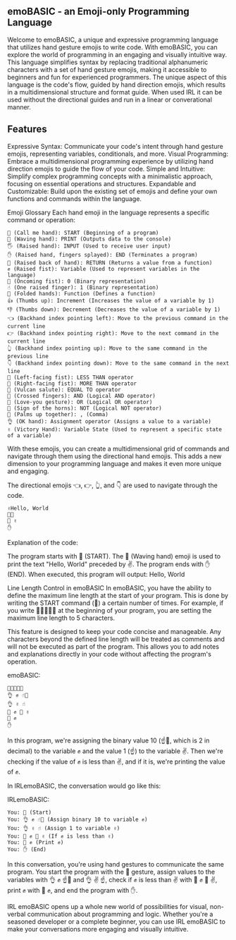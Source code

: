 
## emoBASIC - an Emoji-only Programming Language

Welcome to emoBASIC, a unique and expressive programming language that utilizes hand gesture emojis to write code. With emoBASIC, you can explore the world of programming in an engaging and visually intuitive way. This language simplifies syntax by replacing traditional alphanumeric characters with a set of hand gesture emojis, making it accessible to beginners and fun for experienced programmers. The unique aspect of this language is the code's flow, guided by hand direction emojis, which results in a multidimensional structure and format guide. When used IRL it can be used without the directional guides and run in a linear or converational manner. 

## Features

Expressive Syntax: Communicate your code's intent through hand gesture emojis, representing variables, conditionals, and more.
Visual Programming: Embrace a multidimensional programming experience by utilizing hand direction emojis to guide the flow of your code.
Simple and Intuitive: Simplify complex programming concepts with a minimalistic approach, focusing on essential operations and structures.
Expandable and Customizable: Build upon the existing set of emojis and define your own functions and commands within the language.


Emoji Glossary
Each hand emoji in the language represents a specific command or operation:
```
🤙 (Call me hand): START (Beginning of a program)
👋 (Waving hand): PRINT (Outputs data to the console)
🖐️ (Raised hand): INPUT (Used to receive user input)
✋ (Raised hand, fingers splayed): END (Terminates a program)
🤚 (Raised back of hand): RETURN (Returns a value from a function)
✊ (Raised fist): Variable (Used to represent variables in the language)
👊 (Oncoming fist): 0 (Binary representation)
☝️ (One raised finger): 1 (Binary representation)
🙏 (Folded hands): Function (Defines a function)
👍 (Thumbs up): Increment (Increases the value of a variable by 1)
👎 (Thumbs down): Decrement (Decreases the value of a variable by 1)
👈 (Backhand index pointing left): Move to the previous command in the current line
👉 (Backhand index pointing right): Move to the next command in the current line
👆 (Backhand index pointing up): Move to the same command in the previous line
👇 (Backhand index pointing down): Move to the same command in the next line
🤛 (Left-facing fist): LESS THAN operator
🤜 (Right-facing fist): MORE THAN operator
🖖 (Vulcan salute): EQUAL TO operator
🤞 (Crossed fingers): AND (Logical AND operator)
🤟 (Love-you gesture): OR (Logical OR operator)
🤘 (Sign of the horns): NOT (Logical NOT operator)
🤲 (Palms up together): , (Comma)
👌 (OK hand): Assignment operator (Assigns a value to a variable)
✌️ (Victory Hand): Variable State (Used to represent a specific state of a variable)
```
With these emojis, you can create a multidimensional grid of commands and navigate through them using the directional hand emojis. This adds a new dimension to your programming language and makes it even more unique and engaging.

The directional emojis 👈, 👉, 👆, and 👇 are used to navigate through the code.

```
✌️Hello, World
🤙🤙
👋 ✌️
✋
```
Explanation of the code:

The program starts with 🤙 (START).
The 👋 (Waving hand) emoji is used to print the text "Hello, World" preceded by ✌️.
The program ends with ✋ (END).
When executed, this program will output:
Hello, World

Line Length Control in emoBASIC
In emoBASIC, you have the ability to define the maximum line length at the start of your program. This is done by writing the START command (🤙) a certain number of times. For example, if you write 🤙🤙🤙🤙🤙 at the beginning of your program, you are setting the maximum line length to 5 characters.

This feature is designed to keep your code concise and manageable. Any characters beyond the defined line length will be treated as comments and will not be executed as part of the program. This allows you to add notes and explanations directly in your code without affecting the program's operation.

emoBASIC:

```
🤙🤙🤙🤙🤙
👌 ✊ ☝️👊
👌 ✌️ ☝️
🤛 ✊ 🤜 ✌️
👋 ✊
✋
```
In this program, we're assigning the binary value 10 (☝️👊, which is 2 in decimal) to the variable ✊ and the value 1 (☝️) to the variable ✌️. Then we're checking if the value of ✊ is less than ✌️, and if it is, we're printing the value of ✊.

In IRLemoBASIC, the conversation would go like this:

IRLemoBASIC:

```
You: 🤙 (Start)
You: 👌 ✊ ☝️👊 (Assign binary 10 to variable ✊)
You: 👌 ✌️ ☝️ (Assign 1 to variable ✌️)
You: 🤛 ✊ 🤜 ✌️ (If ✊ is less than ✌️)
You: 👋 ✊ (Print ✊)
You: ✋ (End)
```
In this conversation, you're using hand gestures to communicate the same program. You start the program with the 🤙 gesture, assign values to the variables with 👌 ✊ ☝️👊 and 👌 ✌️ ☝️, check if ✊ is less than ✌️ with 🤛 ✊ 🤜 ✌️, print ✊ with 👋 ✊, and end the program with ✋.

IRL emoBASIC opens up a whole new world of possibilities for visual, non-verbal communication about programming and logic. Whether you're a seasoned developer or a complete beginner, you can use IRL emoBASIC to make your conversations more engaging and visually intuitive.


